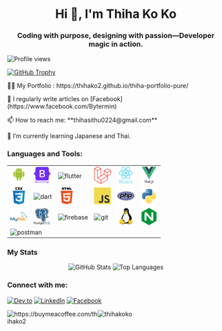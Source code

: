 <h1 align="center">Hi 👋, I'm Thiha Ko Ko</h1>
<h3 align="center">Coding with purpose, designing with passion—Developer magic in action.</h3>

<p align="left">
  <img src="https://komarev.com/ghpvc/?username=thihako2&label=Profile%20views&color=0e75b6&style=flat" alt="Profile views" />
</p>

<p align="left">
  <a href="https://github.com/ryo-ma/github-profile-trophy"><img src="https://github-profile-trophy.vercel.app/?username=thihako2" alt="GitHub Trophy" /></a>
</p>

<p align="left">
  👨‍💻 My Portfolio : https://thihako2.github.io/thiha-portfolio-pure/
</p>

<p align="left">
  📝 I regularly write articles on [Facebook](https://www.facebook.com/Bytermin)
</p>

<p align="left">
  📫 How to reach me: **thihasithu0224@gmail.com**
</p>

<p align="left">
  🌱 I’m currently learning Japanese and Thai.
</p>


<h3 align="left">Languages and Tools:</h3>
<p align="center">
  <table border="0" cellspacing="0" cellpadding="5" align="center">
    <tr>
      <td><img src="https://raw.githubusercontent.com/devicons/devicon/master/icons/android/android-original-wordmark.svg" alt="android" width="40" height="40"/></td>
      <td><img src="https://raw.githubusercontent.com/devicons/devicon/master/icons/bootstrap/bootstrap-plain-wordmark.svg" alt="bootstrap" width="40" height="40"/></td>
      <td><img src="https://www.vectorlogo.zone/logos/flutterio/flutterio-icon.svg" alt="flutter" width="40" height="40"/></td>
      <td><img src="https://raw.githubusercontent.com/devicons/devicon/master/icons/laravel/laravel-original.svg" alt="laravel" width="40" height="40"/></td>
      <td><img src="https://raw.githubusercontent.com/devicons/devicon/master/icons/react/react-original-wordmark.svg" alt="react" width="40" height="40"/></td>
      <td><img src="https://raw.githubusercontent.com/devicons/devicon/master/icons/vuejs/vuejs-original-wordmark.svg" alt="vuejs" width="40" height="40"/></td>
    </tr>
    <tr>
      <td><img src="https://raw.githubusercontent.com/devicons/devicon/master/icons/css3/css3-original-wordmark.svg" alt="css3" width="40" height="40"/></td>
      <td><img src="https://www.vectorlogo.zone/logos/dartlang/dartlang-icon.svg" alt="dart" width="40" height="40"/></td>
      <td><img src="https://raw.githubusercontent.com/devicons/devicon/master/icons/html5/html5-original-wordmark.svg" alt="html5" width="40" height="40"/></td>
      <td><img src="https://raw.githubusercontent.com/devicons/devicon/master/icons/javascript/javascript-original.svg" alt="javascript" width="40" height="40"/></td>
      <td><img src="https://raw.githubusercontent.com/devicons/devicon/master/icons/php/php-original.svg" alt="php" width="40" height="40"/></td>
      <td><img src="https://raw.githubusercontent.com/devicons/devicon/master/icons/python/python-original.svg" alt="python" width="40" height="40"/></td>
    </tr>
    <tr>
      <td><img src="https://raw.githubusercontent.com/devicons/devicon/master/icons/mysql/mysql-original-wordmark.svg" alt="mysql" width="40" height="40"/></td>
      <td><img src="https://raw.githubusercontent.com/devicons/devicon/master/icons/postgresql/postgresql-original-wordmark.svg" alt="postgresql" width="40" height="40"/></td>
      <td><img src="https://www.vectorlogo.zone/logos/firebase/firebase-icon.svg" alt="firebase" width="40" height="40"/></td>
      <td><img src="https://www.vectorlogo.zone/logos/git-scm/git-scm-icon.svg" alt="git" width="40" height="40"/></td>
      <td><img src="https://raw.githubusercontent.com/devicons/devicon/master/icons/linux/linux-original.svg" alt="linux" width="40" height="40"/></td>
      <td><img src="https://raw.githubusercontent.com/devicons/devicon/master/icons/nginx/nginx-original.svg" alt="nginx" width="40" height="40"/></td>
    </tr>
    <tr>
      <td colspan="6"><img src="https://www.vectorlogo.zone/logos/getpostman/getpostman-icon.svg" alt="postman" width="40" height="40"/></td>
    </tr>
  </table>
</p>

<h3 align="left">My Stats</h3>
<div align="center">
  <img src="https://github-readme-stats.vercel.app/api?username=thihako2&hide_title=false&hide_rank=false&show_icons=true&include_all_commits=true&count_private=true&disable_animations=false&theme=dracula&locale=en&hide_border=false" height="150" alt="GitHub Stats" />
  <img src="https://github-readme-stats.vercel.app/api/top-langs?username=thihako2&locale=en&hide_title=false&layout=compact&card_width=320&langs_count=5&theme=dracula&hide_border=false" height="150" alt="Top Languages" />
  
</div>




<h3 align="left">Connect with me:</h3>
<a href="https://dev.to/opposive" target="blank"><img align="center" src="https://raw.githubusercontent.com/rahuldkjain/github-profile-readme-generator/master/src/images/icons/Social/devto.svg" alt="Dev.to" height="30" width="40" /></a>
  <a href="https://linkedin.com/in/thiha-ko-ko-24308a1a5" target="blank"><img align="center" src="https://raw.githubusercontent.com/rahuldkjain/github-profile-readme-generator/master/src/images/icons/Social/linked-in-alt.svg" alt="LinkedIn" height="30" width="40" /></a>
  <a href="https://fb.com/thiha.sithu.39794895" target="blank"><img align="center" src="https://raw.githubusercontent.com/rahuldkjain/github-profile-readme-generator/master/src/images/icons/Social/facebook.svg" alt="Facebook" height="30" width="40" /></a>
<p align="left">
  <p align="center>
  <a href="https://www.buymeacoffee.com/https://buymeacoffee.com/thihako2"> 
    <img align="left" src="https://cdn.buymeacoffee.com/buttons/v2/default-yellow.png" height="50" width="210" alt="https://buymeacoffee.com/thihako2" />
  </a>
  <a href="https://ko-fi.com/thihakoko"> <img align="left" src="https://cdn.ko-fi.com/cdn/kofi3.png?v=3" height="50" width="210" alt="thihakoko" /></a>
</p>
  
</p>
